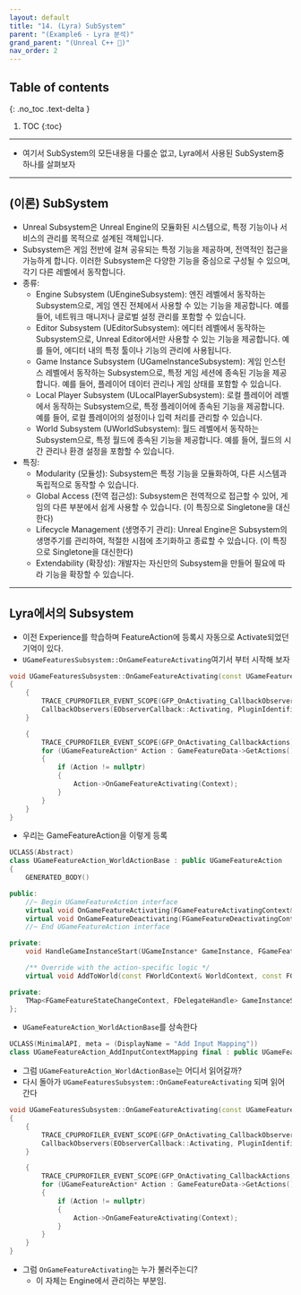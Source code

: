 ```yaml
---
layout: default
title: "14. (Lyra) SubSystem"
parent: "(Example6 - Lyra 분석)"
grand_parent: "(Unreal C++ 🚀)"
nav_order: 2
---
```


## Table of contents
{: .no_toc .text-delta }

1. TOC
{:toc}

---

* 여기서 SubSystem의 모든내용을 다룰순 없고, Lyra에서 사용된 SubSystem중 하나를 살펴보자

---

## (이론) SubSystem

* Unreal Subsystem은 Unreal Engine의 모듈화된 시스템으로, 특정 기능이나 서비스의 관리를 목적으로 설계된 객체입니다. 
* Subsystem은 게임 전반에 걸쳐 공유되는 특정 기능을 제공하며, 전역적인 접근을 가능하게 합니다. 이러한 Subsystem은 다양한 기능을 중심으로 구성될 수 있으며, 각기 다른 레벨에서 동작합니다.
* 종류:
  * Engine Subsystem (UEngineSubsystem): 엔진 레벨에서 동작하는 Subsystem으로, 게임 엔진 전체에서 사용할 수 있는 기능을 제공합니다. 예를 들어, 네트워크 매니저나 글로벌 설정 관리를 포함할 수 있습니다.
  * Editor Subsystem (UEditorSubsystem): 에디터 레벨에서 동작하는 Subsystem으로, Unreal Editor에서만 사용할 수 있는 기능을 제공합니다. 예를 들어, 에디터 내의 특정 툴이나 기능의 관리에 사용됩니다.
  * Game Instance Subsystem (UGameInstanceSubsystem): 게임 인스턴스 레벨에서 동작하는 Subsystem으로, 특정 게임 세션에 종속된 기능을 제공합니다. 예를 들어, 플레이어 데이터 관리나 게임 상태를 포함할 수 있습니다.
  * Local Player Subsystem (ULocalPlayerSubsystem): 로컬 플레이어 레벨에서 동작하는 Subsystem으로, 특정 플레이어에 종속된 기능을 제공합니다. 예를 들어, 로컬 플레이어의 설정이나 입력 처리를 관리할 수 있습니다.
  * World Subsystem (UWorldSubsystem): 월드 레벨에서 동작하는 Subsystem으로, 특정 월드에 종속된 기능을 제공합니다. 예를 들어, 월드의 시간 관리나 환경 설정을 포함할 수 있습니다.
* 특징:
  * Modularity (모듈성): Subsystem은 특정 기능을 모듈화하여, 다른 시스템과 독립적으로 동작할 수 있습니다.
  * Global Access (전역 접근성): Subsystem은 전역적으로 접근할 수 있어, 게임의 다른 부분에서 쉽게 사용할 수 있습니다. (이 특징으로 Singletone을 대신한다)
  * Lifecycle Management (생명주기 관리): Unreal Engine은 Subsystem의 생명주기를 관리하여, 적절한 시점에 초기화하고 종료할 수 있습니다. (이 특징으로 Singletone을 대신한다)
  * Extendability (확장성): 개발자는 자신만의 Subsystem을 만들어 필요에 따라 기능을 확장할 수 있습니다.

---

## Lyra에서의 Subsystem

* 이전 Experience를 학습하며 FeatureAction에 등록시 자동으로 Activate되었던 기억이 있다.
* `UGameFeaturesSubsystem::OnGameFeatureActivating`여기서 부터 시작해 보자

```cpp
void UGameFeaturesSubsystem::OnGameFeatureActivating(const UGameFeatureData* GameFeatureData, const FString& PluginName, FGameFeatureActivatingContext& Context, const FGameFeaturePluginIdentifier& PluginIdentifier)
{
	{
		TRACE_CPUPROFILER_EVENT_SCOPE(GFP_OnActivating_CallbackObservers);
		CallbackObservers(EObserverCallback::Activating, PluginIdentifier, &PluginName, GameFeatureData);
	}

	{
		TRACE_CPUPROFILER_EVENT_SCOPE(GFP_OnActivating_CallbackActions);
		for (UGameFeatureAction* Action : GameFeatureData->GetActions())
		{
			if (Action != nullptr)
			{
				Action->OnGameFeatureActivating(Context);
			}
		}
	}
}
```

* 우리는 GameFeatureAction을 이렇게 등록

```cpp
UCLASS(Abstract)
class UGameFeatureAction_WorldActionBase : public UGameFeatureAction
{
	GENERATED_BODY()

public:
	//~ Begin UGameFeatureAction interface
	virtual void OnGameFeatureActivating(FGameFeatureActivatingContext& Context) override;
	virtual void OnGameFeatureDeactivating(FGameFeatureDeactivatingContext& Context) override;
	//~ End UGameFeatureAction interface

private:
	void HandleGameInstanceStart(UGameInstance* GameInstance, FGameFeatureStateChangeContext ChangeContext);

	/** Override with the action-specific logic */
	virtual void AddToWorld(const FWorldContext& WorldContext, const FGameFeatureStateChangeContext& ChangeContext) PURE_VIRTUAL(UGameFeatureAction_WorldActionBase::AddToWorld,);

private:
	TMap<FGameFeatureStateChangeContext, FDelegateHandle> GameInstanceStartHandles;
};
```

* `UGameFeatureAction_WorldActionBase`를 상속한다

```cpp
UCLASS(MinimalAPI, meta = (DisplayName = "Add Input Mapping"))
class UGameFeatureAction_AddInputContextMapping final : public UGameFeatureAction_WorldActionBase
```

* 그럼 `UGameFeatureAction_WorldActionBase`는 어디서 읽어갈까?
* 다시 돌아가 `UGameFeaturesSubsystem::OnGameFeatureActivating` 되며 읽어간다

```cpp
void UGameFeaturesSubsystem::OnGameFeatureActivating(const UGameFeatureData* GameFeatureData, const FString& PluginName, FGameFeatureActivatingContext& Context, const FGameFeaturePluginIdentifier& PluginIdentifier)
{
	{
		TRACE_CPUPROFILER_EVENT_SCOPE(GFP_OnActivating_CallbackObservers);
		CallbackObservers(EObserverCallback::Activating, PluginIdentifier, &PluginName, GameFeatureData);
	}

	{
		TRACE_CPUPROFILER_EVENT_SCOPE(GFP_OnActivating_CallbackActions);
		for (UGameFeatureAction* Action : GameFeatureData->GetActions())
		{
			if (Action != nullptr)
			{
				Action->OnGameFeatureActivating(Context);
			}
		}
	}
}
```

* 그럼 `OnGameFeatureActivating`는 누가 불러주는디?
    * 이 자체는 Engine에서 관리하는 부분임.